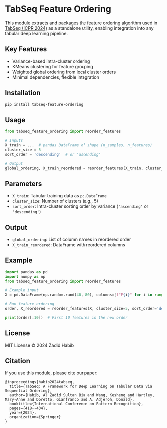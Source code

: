 # TabSeq Feature Ordering

This module extracts and packages the feature ordering algorithm used in [TabSeq (ICPR 2024)](https://pypi.org/project/TabSeq/) as a standalone utility, enabling integration into any tabular deep learning pipeline.

## Key Features

-  Variance-based intra-cluster ordering  
-  KMeans clustering for feature grouping  
-  Weighted global ordering from local cluster orders  
-  Minimal dependencies, flexible integration  

## Installation

```bash
pip install tabseq-feature-ordering
```

## Usage

```python
from tabseq_feature_ordering import reorder_features

# Inputs
X_train = ...  # pandas DataFrame of shape (n_samples, n_features)
cluster_size = 5
sort_order = 'descending'  # or 'ascending'

# Output
global_ordering, X_train_reordered = reorder_features(X_train, cluster_size, sort_order)
```

## Parameters

- `X_train`: Tabular training data as `pd.DataFrame`
- `cluster_size`: Number of clusters (e.g., 5)
- `sort_order`: Intra-cluster sorting order by variance (`'ascending'` or `'descending'`)

## Output

- `global_ordering`: List of column names in reordered order
- `X_train_reordered`: DataFrame with reordered columns

## Example

```python
import pandas as pd
import numpy as np
from tabseq_feature_ordering import reorder_features

# Example input
X = pd.DataFrame(np.random.rand(40, 80), columns=[f"F{i}" for i in range(80)])

# Run feature ordering
order, X_reordered = reorder_features(X, cluster_size=5, sort_order='descending')

print(order[:10])  # First 10 features in the new order
```

## License

MIT License © 2024 Zadid Habib

## Citation

If you use this module, please cite our paper:

```
@inproceedings{habib2024tabseq,
  title={TabSeq: A Framework for Deep Learning on Tabular Data via Sequential Ordering},
  author={Habib, Al Zadid Sultan Bin and Wang, Kesheng and Hartley, Mary-Anne and Doretto, Gianfranco and A. Adjeroh, Donald},
  booktitle={International Conference on Pattern Recognition},
  pages={418--434},
  year={2024},
  organization={Springer}
}
```

